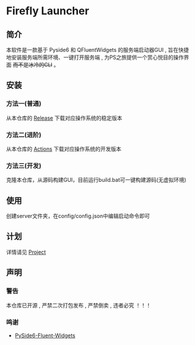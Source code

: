 # Firefly Launcher
## 简介
本软件是一款基于 Pyside6 和 QFluentWidgets 的服务端启动器GUI , 旨在快捷地安装服务端所需环境、一键打开服务端 , 为PS之旅提供一个赏心悦目的操作界面 ~~而不是冰冷的CLI~~ 。
## 安装
### 方法一(普通)
从本仓库的 [Release](https://github.com/letheriver2007/Firefly-Launcher/releases) 下载对应操作系统的稳定版本
### 方法二(进阶)
从本仓库的 [Actions](https://github.com/letheriver2007/Firefly-Launcher/actions/) 下载对应操作系统的开发版本
### 方法三(开发)
克隆本仓库，从源码构建GUI，目前运行build.bat可一键构建源码(无虚拟环境)
## 使用
创建server文件夹，在config/config.json中编辑启动命令即可
## 计划
详情请见 [Project](https://github.com/letheriver2007/Firefly-Launcher/projects)
## 声明
### 警告
本仓库已开源 , 严禁二次打包发布 , 严禁倒卖 , 违者必究 ！！！
### 鸣谢
 - [PySide6-Fluent-Widgets](https://github.com/zhiyiYo/PyQt-Fluent-Widgets/tree/PySide6)

